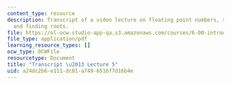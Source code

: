 ```yaml
---
content_type: resource
description: Transcript of a video lecture on floating point numbers, successive refinement,
  and finding roots.
file: https://ol-ocw-studio-app-qa.s3.amazonaws.com/courses/6-00-introduction-to-computer-science-and-programming-fall-2008/a24dc2b6e111dc01a7496516f7d16b4e_6-00F08-L05.pdf
file_type: application/pdf
learning_resource_types: []
ocw_type: OCWFile
resourcetype: Document
title: "Transcript \u2013 Lecture 5"
uid: a24dc2b6-e111-dc01-a749-6516f7d16b4e
---
```

